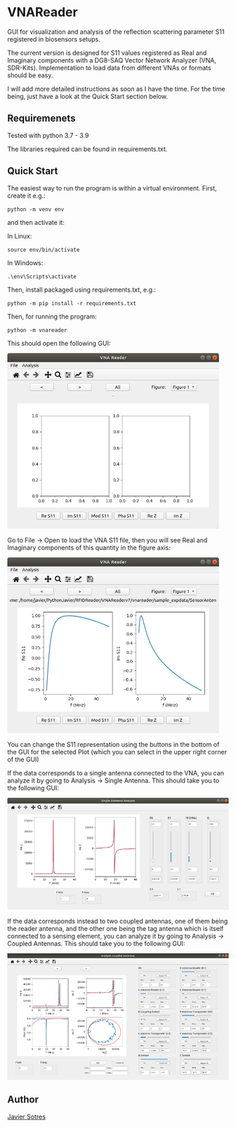 # VNAReader
GUI for visualization and analysis of the reflection scattering parameter S11 registered in biosensors setups.

The current version is designed for S11 values registered as Real and Imaginary components with a DG8-SAQ Vector Network Analyzer (VNA, SDR-Kits). Implementation to load data from different VNAs or formats should be easy.

I will add more detailed instructions as soon as I have the time. For the time being, just have a look at the Quick Start section below.

## Requiremenets
Tested with python 3.7 - 3.9

The libraries required can be found in requirements.txt.

## Quick Start
The easiest way to run the program is within a virtual environment. First, create it e.g.:
```
python -m venv env
```

and then activate it:

In Linux:
```
source env/bin/activate
```

In Windows:
```
.\env\Scripts\activate
```

Then, install packaged using requirements.txt, e.g.:
```
python -m pip install -r requirements.txt
```

Then, for running the program:
```
python -m vnareader
```

This should open the following GUI:

![image](./Tutorial_Data/Figure1.png)

Go to File -> Open to load the VNA S11 file, then you will see Real and Imaginary components of this quantity in the figure axis:

![image](./Tutorial_Data/Figure2.png)

You can change the S11 representation using the buttons in the bottom of the GUI for the selected Plot (which you can select in the upper right corner of the GUI)

If the data corresponds to a single antenna connected to the VNA, you can analyze it by going to Analysis -> Single Antenna. This should take you to the following GUI:

![image](./Tutorial_Data/Figure3.png)

If the data corresponds instead to two coupled antennas, one of them being the reader antenna, and the other one being the tag antenna which is itself connected to a sensing element, you can analyze it by going to Analysis -> Coupled Antennas. This should take you to the following GUI:

![image](./Tutorial_Data/Figure4.png)

## Author
[Javier Sotres](https://github.com/JSotres)
